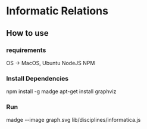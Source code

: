 # Informatic Relations
## How to use
### requirements
OS -> MacOS, Ubuntu
NodeJS
NPM
### Install Dependencies
npm install -g madge
apt-get install graphviz 
### Run
madge --image graph.svg lib/disciplines/informatica.js
